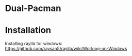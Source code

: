 # Dual-Pacman

# Installation
Installing raylib for windows:
https://github.com/raysan5/raylib/wiki/Working-on-Windows